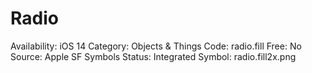 # Radio

Availability: iOS 14
Category: Objects & Things
Code: radio.fill
Free: No
Source: Apple SF Symbols
Status: Integrated
Symbol: radio.fill2x.png